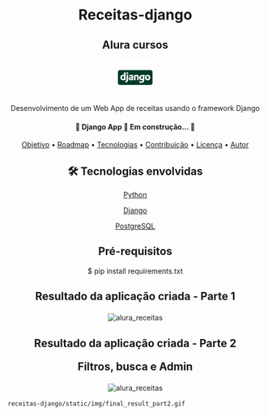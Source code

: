 
 <!-- Explicação do projeto -->
<h1 align="center">Receitas-django</h1>
<div align="center">
	<h2 align="center">Alura cursos </h2>
	<a href="https://www.djangoproject.com/" target="_blank" align = "center"> <img src="https://raw.githubusercontent.com/devicons/devicon/master/icons/django/django-original.svg" alt="django" width="70" height="70"/></a>
	
</div>

<p align="center"> Desenvolvimento de um Web App de receitas usando o framework Django </p>


 <!-- Status do projeto -->
<h4 align="center"> 
	🚧  Django App 🚀 Em construção...  🚧
</h4>


<!-- Indice -->
<p align="center">
 <a href="#objetivo">Objetivo</a> •
 <a href="#roadmap">Roadmap</a> • 
 <a href="#tecnologias">Tecnologias</a> • 
 <a href="#contribuicao">Contribuição</a> • 
 <a href="#licenc-a">Licença</a> • 
 <a href="#autor">Autor</a>
</p>

<!-- Tecnologias envolvidas -->
<div align="center" class='container'>
<h2 align="center"> 🛠 Tecnologias envolvidas</h2>
<p align="center"><a href="https://www.python.org/"  target="_blank">Python</a></p>
<p align="center"><a href="https://www.djangoproject.com/"  target="_blank">Django</a></p>
<p align="center"><a href="https://www.postgresql.org/"  target="_blank">PostgreSQL</a></p>
</div>

<!-- Requirements -->
<div align="center" class='container'>
<h2 align="center"> Pré-requisitos </h2>
	<p align="center">$ pip install requirements.txt</p>
</div>

<!-- Resultados -->
<!-- Resultado parcial -->
<div align="center" class='container'>
<h2 align="center"> 
	<p align="center">Resultado da aplicação criada - Parte 1 </p>
</div>
<div align="center" class='result'>
	<img alt="alura_receitas" title="#alura_receitas" src="./static/img/final_result.gif" width="700" height="450"/>
</div>
<!-- Resultado parcial -->	
<div align="center" class='container'>
	<h2 align="center"> 
	<p align="center">Resultado da aplicação criada - Parte 2 </p>
		<p align="center">Filtros, busca e Admin </p>
</div>
<div align="center" class='result'>
	<img alt="alura_receitas" title="#alura_receitas" src="./static/img/final_result_part2.gif" width="700" height="450"/>
</div>
	
	
	receitas-django/static/img/final_result_part2.gif

